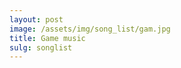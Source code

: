 ```yaml
---
layout: post
image: /assets/img/song_list/gam.jpg
title: Game music
sulg: songlist
---
```


<script type='text/javascript' src='https://cdn.bootcdn.net/ajax/libs/jquery/1.9.1/jquery.min.js'></script>

<!-- <script type='text/javascript' src='https://api88.net/api/play/js/?id=4139958112&type=songlist&music=qqmusic&listMaxHeight=500'></script> -->

<script>
$("head").append("<link>");
var css = $("head").children(":last");
css.attr({
    rel: "stylesheet",
    type: "text/css",
    href: "https://cdn.bootcss.com/aplayer/1.10.1/APlayer.min.css"
});
document.write('<div id="aplayer"></div>');
$.getScript('https://cdn.bootcss.com/aplayer/1.10.1/APlayer.min.js', function () {
    $.ajax({
        type: "GET",
        // url: 'https://api88.net/api/qqmusic/?key=e379deed68a23c2ed83c6e3427a12a49&id=4139958112&type=songlist&cache=',
        url:'/assets/js/song_list.json',
        dataType: 'json',
        success: function (result) {
            console.log(result.Body)
            var ap = new APlayer({
                element: document.getElementById('aplayer'),
                lrcType: 3,
                volume: 1,
                mutex: true,
                fixed: false,
                theme: '#32CD32',
                autoplay: false,
                order: 'list',
                //loop: 'none',
                //mini: false,
                listFolded:false,
                // listMaxHeight: 20,
                audio: result.Body,
            });
        }
    });
});
</script>